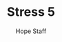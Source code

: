 ---
image: /assets/img/kl/kl_stress_5.png
title: Stress 5
number: 5
categories:
  - Meditations
  - Life
  - Stress
author: Hope Staff
notes: Stress 5
embed: >-
  EMBED_GOES_HERE
transcript: >-
  SOME LINES OF TEXT START HERE
---